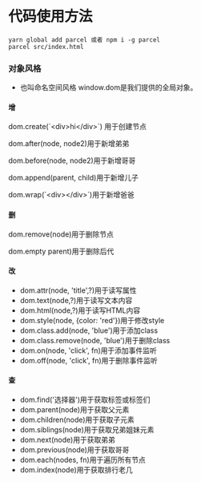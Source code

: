 # 代码使用方法

```
yarn global add parcel 或者 npm i -g parcel
parcel src/index.html
```

### 对象风格
* 也叫命名空间风格
 window.dom是我们提供的全局对象。
 
#### 增
dom.create(\`\<div>hi\</div>\`) 用于创建节点

dom.after(node, node2)用于新增弟弟

dom.before(node, node2)用于新增哥哥

dom.append(parent, child)用于新增儿子 

dom.wrap(\`\<div>\</div>\`)用于新增爸爸

#### 删
dom.remove(node)用于删除节点

dom.empty parent)用于删除后代

#### 改	
* dom.attr(node, 'title',?)用于读写属性
* dom.text(node,?)用于读写文本内容 
* dom.html(node,?)用于读写HTML内容
* dom.style(node, {color: 'red'})用于修改style
* dom.class.add(node, 'blue')用于添加class
* dom.class.remove(node, 'blue')用于删除class
* dom.on(node, 'click', fn)用于添加事件监听
* dom.off(node, 'click', fn)用于删除事件监听

#### 查
* dom.find('选择器')用于获取标签或标签们
* dom.parent(node)用于获取父元素
* dom.children(node)用于获取子元素
* dom.siblings(node)用于获取兄弟姐妹元素
* dom.next(node)用于获取弟弟
* dom.previous(node)用于获取哥哥
* dom.each(nodes, fn)用于遍历所有节点
* dom.index(node)用于获取排行老几
